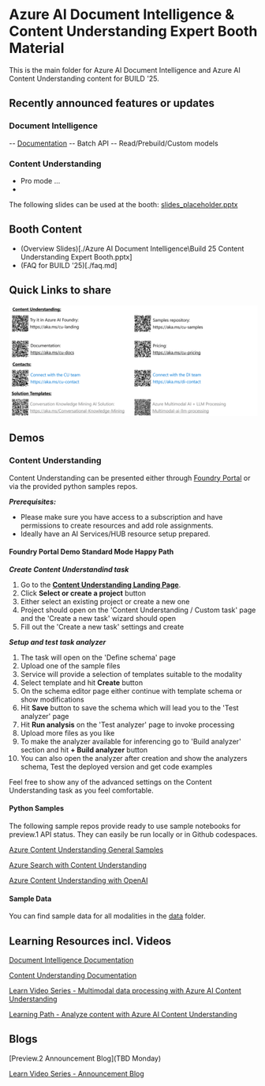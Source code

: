 # Azure AI Document Intelligence & Content Understanding Expert Booth Material
This is the main folder for Azure AI Document Intelligence and Azure AI Content Understanding content for BUILD '25.

## Recently announced features or updates

### Document Intelligence
-- [Documentation](https://learn.microsoft.com/en-us/azure/ai-services/document-intelligence/?view=doc-intel-4.0.0)
-- Batch API
-- Read/Prebuild/Custom models

### Content Understanding
- Pro mode ...
-

The following slides can be used at the booth: [slides_placeholder.pptx](./slides_placeholder.pptx)

## Booth Content

- (Overview Slides)[./Azure AI Document Intelligence\Build 25 Content Understanding Expert Booth.pptx]
- (FAQ for BUILD '25)[./faq.md]

## Quick Links to share

![Content Understanding QR Codes](./cu-qr-codes.png)

## Demos

### Content Understanding

Content Understanding can be presented either through [Foundry Portal](https://ai.azure.com) or via the provided python samples repos.


***Prerequisites:***
- Please make sure you have access to a subscription and have permissions to create resources and add role assignments.
- Ideally have an AI Services/HUB resource setup prepared.

#### Foundry Portal Demo Standard Mode Happy Path

***Create Content Understandind task***
1. Go to the **[Content Understanding Landing Page](https://int.ai.azure.com/explore/aiservices/vision/contentunderstanding)**.
1. Click **Select or create a project** button
1. Either select an existing project or create a new one
1. Project should open on the 'Content Understanding / Custom task' page and the 'Create a new task' wizard should open
1. Fill out the 'Create a new task' settings and create

***Setup and test task analyzer***
1. The task will open on the 'Define schema' page
1. Upload one of the sample files
1. Service will provide a selection of templates suitable to the modality
1. Select template and hit **Create** button
1. On the schema editor page either continue with template schema or show modifications
1. Hit **Save** button to save the schema which will lead you to the 'Test analyzer' page
1. Hit **Run analysis** on the 'Test analyzer' page to invoke processing
1. Upload more files as you like
1. To make the analyzer available for inferencing go to 'Build analyzer' section and hit **+ Build analyzer** button
1. You can also open the analyzer after creation and show the analyzers schema, Test the deployed version and get code examples

Feel free to show any of the advanced settings on the Content Understanding task as you feel comfortable.

#### Python Samples

The following sample repos provide ready to use sample notebooks for preview.1 API status.
They can easily be run locally or in Github codespaces.

[Azure Content Understanding General Samples](https://github.com/Azure-Samples/azure-ai-content-understanding-python)

[Azure Search with Content Understanding](https://github.com/Azure-Samples/azure-ai-search-with-content-understanding-python)

[Azure Content Understanding with OpenAI](https://github.com/Azure-Samples/azure-ai-content-understanding-with-azure-openai-python)

#### Sample Data

You can find sample data for all modalities in the [data](./data/) folder.

## Learning Resources incl. Videos

[Document Intelligence Documentation](https://learn.microsoft.com/azure/ai-services/document-intelligence)

[Content Understanding Documentation](https://learn.microsoft.com/azure/ai-services/content-understanding/)

[Learn Video Series - Multimodal data processing with Azure AI Content Understanding](https://learn.microsoft.com/en-us/shows/multimodal-data-processing-with-azure-ai-content-understanding/)

[Learning Path - Analyze content with Azure AI Content Understanding](https://learn.microsoft.com/training/modules/analyze-content-ai/)

## Blogs

[Preview.2 Announcement Blog](TBD Monday)

[Learn Video Series - Announcement Blog](https://techcommunity.microsoft.com/blog/Azure-AI-Services-blog/introducing-azure-ai-content-understanding-for-beginners/4413071)
